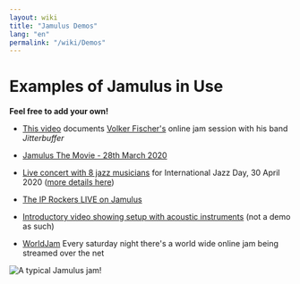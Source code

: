 ```yaml
---
layout: wiki
title: "Jamulus Demos"
lang: "en"
permalink: "/wiki/Demos"
---
```



# Examples of Jamulus in Use

**Feel free to add your own!**


* [This video](https://youtu.be/c8838jS2g3U) documents [Volker Fischer's](https://sourceforge.net/u/corrados/profile/) online jam session with his band _Jitterbuffer_

* [Jamulus The Movie - 28th March 2020](https://www.youtube.com/watch?v=2x-gwMmVK-s)

* [Live concert with 8 jazz musicians](https://www.youtube.com/watch?v=MpSIYxZMHw8&t=3307s) for International Jazz Day, 30 April 2020 ([more details here](https://sourceforge.net/p/llcon/discussion/533517/thread/070485619d/#6b71)) 

* [The IP Rockers LIVE on Jamulus](https://soundcloud.com/dematteoss/sets/the-ip-rockers-live-on-jamulus)

* [Introductory video showing setup with acoustic instruments](https://www.youtube.com/watch?v=lB4ZxDb9vnU) (not a demo as such)
* [WorldJam](https://worldjam.vip/homepage.php) Every saturday night there's a world wide online jam being streamed over the net

![A typical Jamulus jam!](https://user-images.githubusercontent.com/4561747/79686157-1f1c1380-8236-11ea-9fdb-8a791dd2713f.png)

